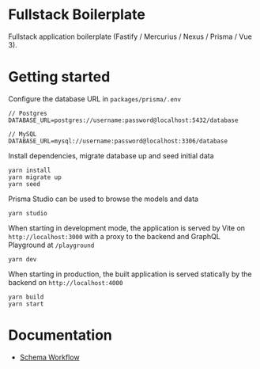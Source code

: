# Fullstack Boilerplate

Fullstack application boilerplate (Fastify / Mercurius / Nexus / Prisma / Vue 3).

# Getting started

Configure the database URL in `packages/prisma/.env`

```
// Postgres
DATABASE_URL=postgres://username:password@localhost:5432/database

// MySQL
DATABASE_URL=mysql://username:password@localhost:3306/database
```

Install dependencies, migrate database up and seed initial data

```
yarn install
yarn migrate up
yarn seed
```

Prisma Studio can be used to browse the models and data

```
yarn studio
```

When starting in development mode, the application is served by Vite on `http://localhost:3000` with a proxy to the backend and GraphQL Playground at `/playground`

```
yarn dev
```

When starting in production, the built application is served statically by the backend on `http://localhost:4000`

```
yarn build
yarn start
```

# Documentation

- [Schema Workflow](./docs/schema-workflow.md)
